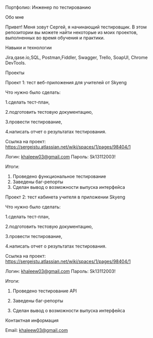 Портфолио: Инженер по тестированию

Обо мне

Привет! Меня зовут Сергей, я начинающий тестировщик.
В этом репозитории вы можете найти некоторые из моих проектов, выполненных во время обучения и практики.

Навыки и технологии

Jira,qase.io,SQL, Postman,Fiddler, Swagger, Trello,
SoapUI, Chrome DevTools.

Проекты

Проект 1: тест веб-приложения для учителей от Skyeng

Что нужно было сделать:

1.сделать тест-план,

2.подготовить тестовую документацию,

3.провести тестирование,

4.написать отчет о результатах тестирования.

Ссылка на проект: https://sergeistu.atlassian.net/wiki/spaces/1/pages/98404/1

Логин: khaleew03@gmail.com Пароль: Sk13112003!

Итоги:
1. Проведено функциональное тестирование
2. Заведены баг-репорты
3. Сделан вывод о возможности выпуска интерфейса

Проект 2: тест кабинета учителя в приложении Skyeng

Что нужно было сделать:

1.сделать тест-план,

2️.подготовить тестовую документацию,

3️.провести тестирование,

4️.написать отчет о результатах тестирования.

Ссылка на проект: https://sergeistu.atlassian.net/wiki/spaces/1/pages/98404/1

Логин: khaleew03@gmail.com Пароль: Sk13112003!

Итоги:

1. Проведено тестирование API

2. Заведены баг-репорты

3. Сделан вывод о возможности выпуска интерфейса

Контактная информация

Email: khaleew03@gmail.com
